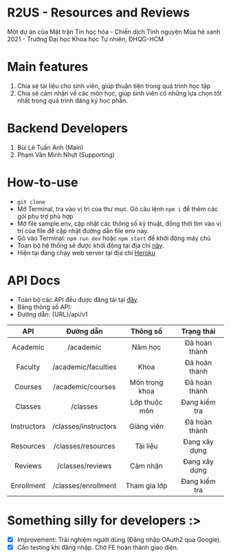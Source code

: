 # R2US - Resources and Reviews
Một dự án của Mặt trận Tin học hóa - Chiến dịch Tình nguyện Mùa hè xanh 2021 - Trường Đại học Khoa học Tự nhiên, ĐHQG-HCM

# Main features
1. Chia sẻ tài liệu cho sinh viên, giúp thuận tiện trong quá trình học tập
2. Chia sẻ cảm nhận về các môn học, giúp sinh viên có những lựa chọn tốt nhất trong quá trình đăng ký học phần.

# Backend Developers
1. Bùi Lê Tuấn Anh (Main)
2. Phạm Văn Minh Nhựt (Supporting)

# How-to-use
* ```git clone```
* Mở Terminal, tra vào vị trí của thư mục. Gõ câu lệnh ```npm i``` để thêm các gói phụ trợ phù hợp
* Mở file sample.env, cập nhật các thông số kỹ thuật, đồng thời tìm vào vị trí của file để cập nhật đường dẫn file env này.
* Gõ vào Terminal: ```npm run dev``` hoặc ```npm start``` để khởi động máy chủ
* Toàn bộ hệ thống sẽ được khởi động tại địa chỉ [này](http://localhost:5000).
* Hiện tại đang chạy web server tại địa chỉ [Heroku](https://greensummer2021-r2us.herokuapp.com)

# API Docs
* Toàn bộ các API đều được đăng tải tại [đây](https://docs.google.com/document/d/18dnkfyrRk_qcTNM6WYK0LX1_sp5L3RQ8eouSl3tnuKc/edit?usp=sharing).
* Bảng thông số API: 
* Đường dẫn: {URL}/api/v1

| API         | Đường dẫn   |   Thông số    |    Trạng thái  |
| :----:      |    :----:   |     :----:    |      :----:    |
| Academic    | /academic   | Năm học       |   Đã hoàn thành|   
| Faculty     | /academic/faculties   | Khoa          |   Đã hoàn thành|
| Courses     | /academic/courses            | Môn trong khoa|   Đã hoàn thành|
| Classes     | /classes            | Lớp thuộc môn |   Đang kiểm tra|
| Instructors | /classes/instructors            | Giảng viên    |   Đã hoàn thành|
| Resources   | /classes/resources            | Tài liệu      |   Đang xây dựng|
| Reviews     | /classes/reviews            | Cảm nhận      |   Đang xây dựng|
| Enrollment  | /classes/enrollment           | Tham gia lớp  |   Đang kiểm tra|

# Something silly for developers :>
- [x] Improvement: Trải nghiệm người dùng (Đăng nhập OAuth2 qua Google).
- [x] Cần testing khi đăng nhập. Chờ FE hoàn thành giao diện.
